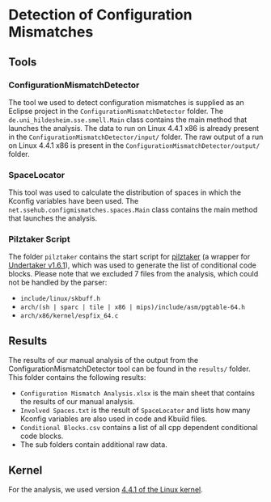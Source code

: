 # Detection of Configuration Mismatches


## Tools
### ConfigurationMismatchDetector
The tool we used to detect configuration mismatches is supplied as an Eclipse
project in the `ConfigurationMismatchDetector` folder. The
`de.uni_hildesheim.sse.smell.Main` class contains the main method that launches
the analysis.
The data to run on Linux 4.4.1 x86 is already present in the
`ConfigurationMismatchDetector/input/` folder.
The raw output of a run on Linux 4.4.1 x86 is present in the
`ConfigurationMismatchDetector/output/` folder.

### SpaceLocator
This tool was used to calculate the distribution of spaces in which the Kconfig
variables have been used. The `net.ssehub.configmismatches.spaces.Main` class
contains the main method that launches the analysis.

### Pilztaker Script
The folder `pilztaker` contains the start script for
[pilztaker](https://github.com/SSE-LinuxAnalysis/pilztaker) (a wrapper for
[Undertaker v1.6.1](http://vamos.informatik.uni-erlangen.de/trac/undertaker/)),
which was used to generate the list of conditional code blocks. Please note that
we excluded 7 files from the analysis, which could not be handled by the parser:
* `include/linux/skbuff.h`
* `arch/(sh | sparc | tile | x86 | mips)/include/asm/pgtable-64.h`
* `arch/x86/kernel/espfix_64.c`

## Results
The results of our manual analysis of the output from the
ConfigurationMismatchDetector tool can be found in the `results/` folder. This
folder contains the following results:
* `Configuration Mismatch Analysis.xlsx` is the main sheet that contains the results of our manual analysis.
* `Involved Spaces.txt` is the result of `SpaceLocator` and lists how many Kconfig variables are also used in code and Kbuild files.
* `Conditional Blocks.csv` contains a list of all cpp dependent conditional code blocks.
* The sub folders contain additional raw data.

## Kernel
For the analysis, we used version [4.4.1 of the Linux kernel](https://cdn.kernel.org/pub/linux/kernel/v4.x/linux-4.4.1.tar.xz).

